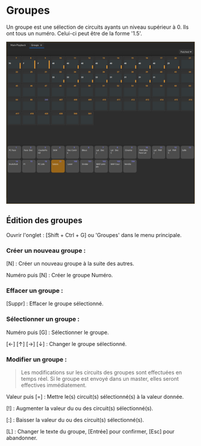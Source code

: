 # Groupes
Un groupe est une sélection de circuits ayants un niveau supérieur à 0.
Ils ont tous un numéro. Celui-ci peut être de la forme '1.5'.

![Groups Edition](pictures/groups.png)

## Édition des groupes

Ouvrir l'onglet : [Shift + Ctrl + G] ou 'Groupes' dans le menu principale.

### Créer un nouveau groupe :
[N] : Créer un nouveau groupe à la suite des autres.

Numéro puis [N] : Créer le groupe Numéro.

### Effacer un groupe :

[Suppr] : Effacer le groupe sélectionné.

### Sélectionner un groupe :

Numéro puis [G] : Sélectionner le groupe.

[←] [↑] [→] [↓] : Changer le groupe sélectionné.

### Modifier un groupe :

> Les modifications sur les circuits des groupes sont effectuées en temps réel. Si le groupe est envoyé dans un master, elles seront effectives immédiatement.

Valeur puis [=] : Mettre le(s) circuit(s) sélectionné(s) à la valeur donnée.

[!] : Augmenter la valeur du ou des circuit(s) sélectionné(s).

[:] : Baisser la valeur du ou des circuit(s) sélectionné(s).

[L] : Changer le texte du groupe, [Entrée] pour confirmer, [Esc] pour abandonner.